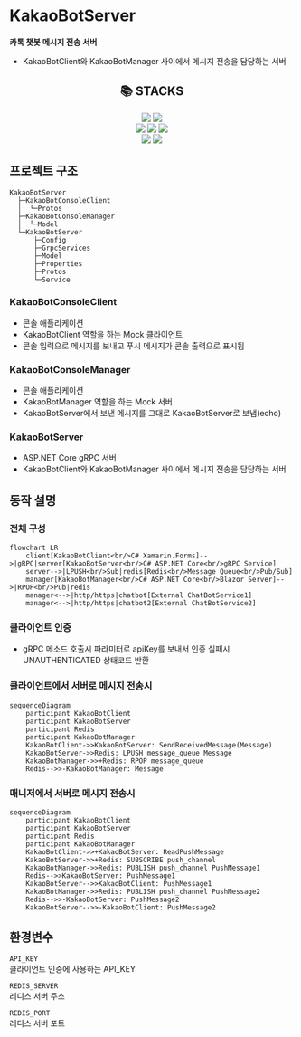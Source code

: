 # KakaoBotServer
**카톡 챗봇 메시지 전송 서버**
- KakaoBotClient와 KakaoBotManager 사이에서 메시지 전송을 담당하는 서버

<div align=center><h2>📚 STACKS</h2></div>

<div align=center>
  <img src="https://img.shields.io/badge/c%23-%23512BD4.svg?style=for-the-badge&logo=c-sharp&logoColor=white">
  <img src="https://img.shields.io/badge/Visual%20Studio%202022-5C2D91.svg?style=for-the-badge&logo=visual-studio&logoColor=white">
  <br/>
  <img src="https://img.shields.io/badge/ASP.NET%20Core-5C2D91?style=for-the-badge&logo=.net&logoColor=white">
  <img src="https://img.shields.io/badge/GRPC-4285F4?style=for-the-badge&logo=google&logoColor=white"> 
  <img src="https://img.shields.io/badge/redis-%23DD0031.svg?style=for-the-badge&logo=redis&logoColor=white"> 
  <br/>
  <img src="https://img.shields.io/badge/docker-%230db7ed.svg?style=for-the-badge&logo=docker&logoColor=white"> 
  <img src="https://img.shields.io/badge/github%20actions-%232671E5.svg?style=for-the-badge&logo=githubactions&logoColor=white">  
  <br>
</div>

## 프로젝트 구조
```
KakaoBotServer
  ├─KakaoBotConsoleClient
  │  └─Protos
  ├─KakaoBotConsoleManager
  │  └─Model
  └─KakaoBotServer
      ├─Config
      ├─GrpcServices
      ├─Model
      ├─Properties
      ├─Protos
      └─Service
```

### KakaoBotConsoleClient
- 콘솔 애플리케이션
- KakaoBotClient 역할을 하는 Mock 클라이언트
- 콘솔 입력으로 메시지를 보내고 푸시 메시지가 콘솔 출력으로 표시됨

### KakaoBotConsoleManager
- 콘솔 애플리케이션
- KakaoBotManager 역할을 하는 Mock 서버
- KakaoBotServer에서 보낸 메시지를 그대로 KakaoBotServer로 보냄(echo)

### KakaoBotServer
- ASP.NET Core gRPC 서버
- KakaoBotClient와 KakaoBotManager 사이에서 메시지 전송을 담당하는 서버

## 동작 설명

### 전체 구성
```mermaid
flowchart LR
    client[KakaoBotClient<br/>C# Xamarin.Forms]-->|gRPC|server[KakaoBotServer<br/>C# ASP.NET Core<br/>gRPC Service]
    server-->|LPUSH<br/>Sub|redis[Redis<br/>Message Queue<br/>Pub/Sub]
    manager[KakaoBotManager<br/>C# ASP.NET Core<br/>Blazor Server]-->|RPOP<br/>Pub|redis
    manager<-->|http/https|chatbot[External ChatBotService1]
    manager<-->|http/https|chatbot2[External ChatBotService2]
```

### 클라이언트 인증
- gRPC 메소드 호출시 파라미터로 apiKey를 보내서 인증 실패시 UNAUTHENTICATED 상태코드 반환

### 클라이언트에서 서버로 메시지 전송시

```mermaid
sequenceDiagram
    participant KakaoBotClient
    participant KakaoBotServer
    participant Redis
    participant KakaoBotManager
    KakaoBotClient->>KakaoBotServer: SendReceivedMessage(Message)
    KakaoBotServer->>Redis: LPUSH message_queue Message
    KakaoBotManager->>+Redis: RPOP message_queue
    Redis-->>-KakaoBotManager: Message
```

### 매니저에서 서버로 메시지 전송시

```mermaid
sequenceDiagram
    participant KakaoBotClient
    participant KakaoBotServer
    participant Redis
    participant KakaoBotManager
    KakaoBotClient->>+KakaoBotServer: ReadPushMessage
    KakaoBotServer->>+Redis: SUBSCRIBE push_channel
    KakaoBotManager->>Redis: PUBLISH push_channel PushMessage1
    Redis-->>KakaoBotServer: PushMessage1
    KakaoBotServer-->>KakaoBotClient: PushMessage1
    KakaoBotManager->>Redis: PUBLISH push_channel PushMessage2
    Redis-->>-KakaoBotServer: PushMessage2
    KakaoBotServer-->>-KakaoBotClient: PushMessage2
```

## 환경변수
`API_KEY`  
클라이언트 인증에 사용하는 API_KEY

`REDIS_SERVER`  
레디스 서버 주소

`REDIS_PORT`  
레디스 서버 포트